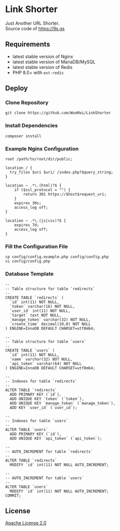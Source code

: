 # Link Shorter

Just Another URL Shorter.<br>
Source code of https://9s.gs

## Requirements

- latest stable version of Nginx
- latest stable version of MariaDB/MySQL
- latest stable version of Redis
- PHP 8.0+ with `ext-redis`

## Deploy

### Clone Repository

```
git clone https://github.com/WooMai/LinkShorter
```

### Install Dependencies

```
composer install
```

### Example Nginx Configuration

```
root /path/to/root/dir/public;

location / {
  try_files $uri $uri/ /index.php?$query_string;
}

location ~ .*\.(html)?$ {
    if ($ssl_protocol = "") {
        return 301 https://$host$request_uri;
    }
    expires 30s;
    access_log off;
}

location ~ .*\.(js|css)?$ {
    expires 7d;
    access_log off;
}
```

### Fill the Configuration File

```
cp config/config.example.php config/config.php
vi config/config.php
```

### Database Template

```
--
-- Table structure for table `redirects`
--
CREATE TABLE `redirects` (
  `id` int(11) NOT NULL,
  `token` varchar(16) NOT NULL,
  `user_id` int(11) NOT NULL,
  `target` text NOT NULL,
  `manage_token` varchar(32) NOT NULL,
  `create_time` decimal(10,0) NOT NULL
) ENGINE=InnoDB DEFAULT CHARSET=utf8mb4;

--
-- Table structure for table `users`
--
CREATE TABLE `users` (
  `id` int(11) NOT NULL,
  `name` varchar(32) NOT NULL,
  `api_token` varchar(64) NOT NULL
) ENGINE=InnoDB DEFAULT CHARSET=utf8mb4;

--
-- Indexes for table `redirects`
--
ALTER TABLE `redirects`
  ADD PRIMARY KEY (`id`),
  ADD UNIQUE KEY `token` (`token`),
  ADD UNIQUE KEY `manage_token` (`manage_token`),
  ADD KEY `user_id` (`user_id`);

--
-- Indexes for table `users`
--
ALTER TABLE `users`
  ADD PRIMARY KEY (`id`),
  ADD UNIQUE KEY `api_token` (`api_token`);

--
-- AUTO_INCREMENT for table `redirects`
--
ALTER TABLE `redirects`
  MODIFY `id` int(11) NOT NULL AUTO_INCREMENT;

--
-- AUTO_INCREMENT for table `users`
--
ALTER TABLE `users`
  MODIFY `id` int(11) NOT NULL AUTO_INCREMENT;
COMMIT;
```

## License

[Apache License 2.0](LICENSE)
